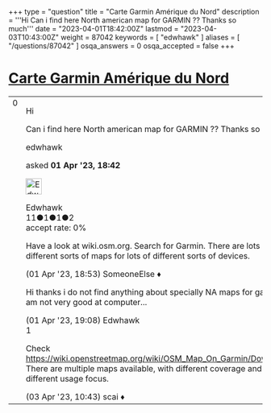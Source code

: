 +++
type = "question"
title = "Carte Garmin Amérique du Nord"
description = '''Hi Can i find here North american map for GARMIN ?? Thanks so much'''
date = "2023-04-01T18:42:00Z"
lastmod = "2023-04-03T10:43:00Z"
weight = 87042
keywords = [ "edwhawk" ]
aliases = [ "/questions/87042" ]
osqa_answers = 0
osqa_accepted = false
+++

<div class="headNormal">

# [Carte Garmin Amérique du Nord](/questions/87042/carte-garmin-amerique-du-nord)

</div>

<div id="main-body">

<div id="askform">

<table id="question-table" style="width:100%;">
<colgroup>
<col style="width: 50%" />
<col style="width: 50%" />
</colgroup>
<tbody>
<tr>
<td style="width: 30px; vertical-align: top"><div class="vote-buttons">
<span id="post-87042-upvote" class="ajax-command post-vote up" rel="nofollow" title="I like this post (click again to cancel)"> </span>
<div id="post-87042-score" class="post-score" title="current number of votes">
0
</div>
<span id="post-87042-downvote" class="ajax-command post-vote down" rel="nofollow" title="I dont like this post (click again to cancel)"> </span> <span id="favorite-mark" class="ajax-command favorite-mark" rel="nofollow" title="mark/unmark this question as favorite (click again to cancel)"> </span>
<div id="favorite-count" class="favorite-count">
&#10;</div>
</div></td>
<td><div id="item-right">
<div class="question-body">
<p>Hi</p>
<p>Can i find here North american map for GARMIN ?? Thanks so much</p>
</div>
<div id="question-tags" class="tags-container tags">
<span class="post-tag tag-link-edwhawk" rel="tag" title="see questions tagged &#39;edwhawk&#39;">edwhawk</span>
</div>
<div id="question-controls" class="post-controls">
&#10;</div>
<div class="post-update-info-container">
<div class="post-update-info post-update-info-user">
<p>asked <strong>01 Apr '23, 18:42</strong></p>
<img src="https://secure.gravatar.com/avatar/29c05549beae3db4eed097d28bb42ac2?s=32&amp;d=identicon&amp;r=g" class="gravatar" width="32" height="32" alt="Edwhawk&#39;s gravatar image" />
<p><span>Edwhawk</span><br />
<span class="score" title="11 reputation points">11</span><span title="1 badges"><span class="badge1">●</span><span class="badgecount">1</span></span><span title="1 badges"><span class="silver">●</span><span class="badgecount">1</span></span><span title="2 badges"><span class="bronze">●</span><span class="badgecount">2</span></span><br />
<span class="accept_rate" title="Rate of the user&#39;s accepted answers">accept rate:</span> <span title="Edwhawk has no accepted answers">0%</span></p>
</div>
</div>
<div id="comments-container-87042" class="comments-container">
<span id="87043"></span>
<div id="comment-87043" class="comment">
<div id="post-87043-score" class="comment-score">
&#10;</div>
<div class="comment-text">
<p>Have a look at wiki.osm.org. Search for Garmin. There are lots of different sorts of maps for lots of different sorts of devices.</p>
</div>
<div id="comment-87043-info" class="comment-info">
<span class="comment-age">(01 Apr '23, 18:53)</span> <span class="comment-user userinfo">SomeoneElse ♦</span>
</div>
</div>
<span id="87044"></span>
<div id="comment-87044" class="comment">
<div id="post-87044-score" class="comment-score">
&#10;</div>
<div class="comment-text">
<p>Hi thanks i do not find anything about specially NA maps for garmin...i am not very good at computer...</p>
</div>
<div id="comment-87044-info" class="comment-info">
<span class="comment-age">(01 Apr '23, 19:08)</span> <span class="comment-user userinfo">Edwhawk</span>
</div>
</div>
<span id="87055"></span>
<div id="comment-87055" class="comment">
<div id="post-87055-score" class="comment-score">
1
</div>
<div class="comment-text">
<p>Check <a href="https://wiki.openstreetmap.org/wiki/OSM_Map_On_Garmin/Download.">https://wiki.openstreetmap.org/wiki/OSM_Map_On_Garmin/Download.</a> There are multiple maps available, with different coverage and different usage focus.</p>
</div>
<div id="comment-87055-info" class="comment-info">
<span class="comment-age">(03 Apr '23, 10:43)</span> <span class="comment-user userinfo">scai ♦</span>
</div>
</div>
</div>
<div id="comment-tools-87042" class="comment-tools">
&#10;</div>
<div class="clear">
&#10;</div>
<div id="comment-87042-form-container" class="comment-form-container">
&#10;</div>
<div class="clear">
&#10;</div>
</div></td>
</tr>
</tbody>
</table>

</div>

</div>

